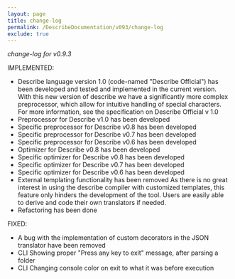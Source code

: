 ```yaml
---
layout: page
title: change-log
permalink: /DescribeDocumentation/v093/change-log
exclude: true
---
```

_change-log for v0.9.3_

IMPLEMENTED:
* Describe language version 1.0 (code-named "Describe Official") has been developed and tested and implemented in the current version. With this new version of describe we have a significantly more complex preprocessor, which allow for intuitive handling of special characters. For more information, see the specification on Describe Official v 1.0
* Preprocessor for Describe v1.0 has been developed
* Specific preprocessor for Describe v0.8 has been developed
* Specific preprocessor for Describe v0.7 has been developed
* Specific preprocessor for Describe v0.6 has been developed
* Optimizer for Describe v0.8 has been developed
* Specific optimizer for Describe v0.8 has been developed
* Specific optimizer for Describe v0.7 has been developed
* Specific optimizer for Describe v0.6 has been developed
* External templating functionality has been removed As there is no great interest in using the describe compiler with customized templates, this feature only hinders the development of the tool. Users are easily able to derive and code their own translators if needed.
* Refactoring has been done

FIXED:
* A bug with the implementation of custom decorators in the JSON translator have been removed
* CLI Showing proper "Press any key to exit" message, after parsing a folder
* CLI Changing console color on exit to what it was before execution
